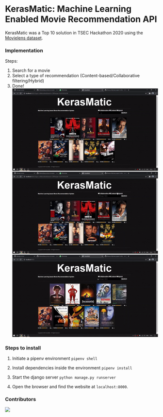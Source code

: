 # KerasMatic: Machine Learning Enabled Movie Recommendation API

KerasMatic was a Top 10 solution in TSEC Hackathon 2020 using the [Movielens dataset](https://grouplens.org/datasets/movielens/).

### Implementation

Steps:

1. Search for a movie
2. Select a type of recommendation (Content-based/Collaborative filtering/Hybrid)
3. Done!
   ![Screencapture 1](https://raw.githubusercontent.com/yashmuchhala/KerasMatic/master/assets/1.gif "Collaborative Filtering")
   ![Screencapture 2](https://raw.githubusercontent.com/yashmuchhala/KerasMatic/master/assets/2.gif "Content-based")
   ![Screencapture 3](https://raw.githubusercontent.com/yashmuchhala/KerasMatic/master/assets/3.gif "Hybrid")

### Steps to install

1. Initiate a pipenv environment
   `pipenv shell`

2. Install dependencies inside the environment
   `pipenv install`

3. Start the django server
   `python manage.py runserver`

4. Open the browser and find the website at `localhost:8000`.

### Contributors

[![](https://github.com/BhavyaAhir.png?size=50)](https://github.com/Bhavya-Ahir)
